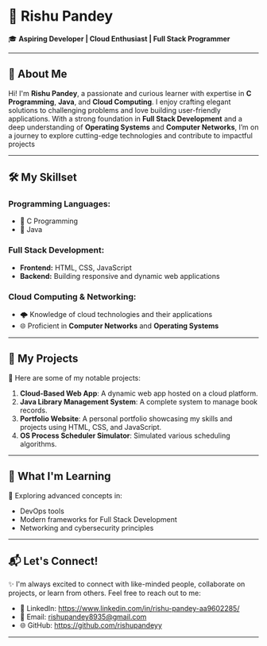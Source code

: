 

# 🌟 **Rishu Pandey**  

🎓 **Aspiring Developer | Cloud Enthusiast | Full Stack Programmer**  

---

## 👋 **About Me**  
Hi! I'm **Rishu Pandey**, a passionate and curious learner with expertise in **C Programming**, **Java**, and **Cloud Computing**. I enjoy crafting elegant solutions to challenging problems and love building user-friendly applications. With a strong foundation in **Full Stack Development** and a deep understanding of **Operating Systems** and **Computer Networks**, I’m on a journey to explore cutting-edge technologies and contribute to impactful projects 

---

## 🛠️ **My Skillset**  
### **Programming Languages:**  
- 🔹 C Programming  
- 🔹 Java  

### **Full Stack Development:**  
- **Frontend:** HTML, CSS, JavaScript  
- **Backend:** Building responsive and dynamic web applications  

### **Cloud Computing & Networking:**  
- 🌩️ Knowledge of cloud technologies and their applications  
- 🌐 Proficient in **Computer Networks** and **Operating Systems**

---

## 📂 **My Projects**  
🚀 Here are some of my notable projects:  
1. **Cloud-Based Web App**: A dynamic web app hosted on a cloud platform.  
2. **Java Library Management System**: A complete system to manage book records.  
3. **Portfolio Website**: A personal portfolio showcasing my skills and projects using HTML, CSS, and JavaScript.  
4. **OS Process Scheduler Simulator**: Simulated various scheduling algorithms.  

---

## 🎯 **What I'm Learning**  
🌱 Exploring advanced concepts in:  
- DevOps tools  
- Modern frameworks for Full Stack Development  
- Networking and cybersecurity principles  

---

## 📬 **Let's Connect!**  
✨ I'm always excited to connect with like-minded people, collaborate on projects, or learn from others. Feel free to reach out to me:  
- 💼 LinkedIn: https://www.linkedin.com/in/rishu-pandey-aa9602285/  
- 📧 Email: rishupandey8935@gmail.com  
- 🌐 GitHub: https://github.com/rishupandeyy 

---
